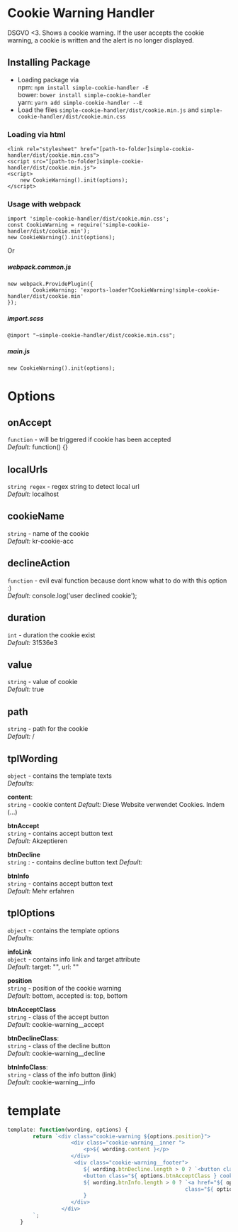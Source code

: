 # Cookie Warning Handler

DSGVO <3. Shows a cookie warning. If the user accepts the cookie warning, a cookie is written and the alert is no longer displayed.  

## Installing Package
* Loading package via  
npm: `npm install simple-cookie-handler -E`  
bower: `bower install simple-cookie-handler`  
yarn: `yarn add simple-cookie-handler --E`
* Load the files `simple-cookie-handler/dist/cookie.min.js` and `simple-cookie-handler/dist/cookie.min.css` 

### Loading via html
```
<link rel="stylesheet" href="[path-to-folder]simple-cookie-handler/dist/cookie.min.css">
<script src="[path-to-folder]simple-cookie-handler/dist/cookie.min.js">
<script>
    new CookieWarning().init(options);
</script>
```

### Usage with webpack

```
import 'simple-cookie-handler/dist/cookie.min.css';
const CookieWarning = require('simple-cookie-handler/dist/cookie.min');
new CookieWarning().init(options);
```  
Or
##### webpack.common.js
```
new webpack.ProvidePlugin({
        CookieWarning: 'exports-loader?CookieWarning!simple-cookie-handler/dist/cookie.min'
});
```
##### import.scss
```
@import "~simple-cookie-handler/dist/cookie.min.css";
```

##### main.js
```
new CookieWarning().init(options);
```



Options
======================  

**onAccept** 
 -------------------
`function` - will be triggered if cookie has been accepted  
_Default:_ function() {}

**localUrls**
 -------------------
`string regex` - regex string to detect local url  
_Default:_ localhost

**cookieName**
 -------------------
`string` - name of the cookie  
_Default:_ kr-cookie-acc
 
**declineAction**  
-------------------
`function` - evil eval function because dont know what to do with this option :)  
_Default:_ console.log('user declined cookie'); 

**duration**  
-------------------
`int` - duration the cookie exist  
_Default:_ 31536e3  
 
**value**  
-------------------
`string` - value of cookie  
_Default:_ true  
 
**path**  
-------------------
`string` - path for the cookie  
_Default:_ /  
 

**tplWording**  
-------------------
`object` - contains the template texts  
_Defaults:_  
  
**content**:   
`string` - cookie content
_Default:_  Diese Website verwendet Cookies. Indem (...)  

**btnAccept**   
`string` - contains accept button text  
_Default:_ Akzeptieren  

**btnDecline**  
`string` :  - contains decline button text
_Default:_   

**btnInfo**   
`string` - contains accept button text  
_Default:_ Mehr erfahren  
 
tplOptions
-------------------
`object` - contains the template options  
_Defaults:_

**infoLink**  
`object` - contains info link and target attribute  
_Default:_ target: "", url: ""

**position**  
`string` - position of the cookie warning  
_Default:_ bottom, accepted is: top, bottom

**btnAcceptClass**  
`string`  - class of the accept button  
_Default:_ cookie-warning__accept

**btnDeclineClass**:   
`string` - class of the decline button  
_Default:_ cookie-warning__decline

**btnInfoClass**:   
`string` - class of the info button (link)  
_Default:_ cookie-warning__info

 
**template**
======================

```javascript
template: function(wording, options) {
        return `<div class="cookie-warning ${options.position}">
                    <div class="cookie-warning__inner ">
                        <p>${ wording.content }</p>
                    </div>
                     <div class="cookie-warning__footer">
                        ${ wording.btnDecline.length > 0 ? `<button class="${ options.btnDeclineClass } cookie-warning__btn cookie-warning__button--secondary">${ wording.btnDecline }</button>` : ''}
                        <button class="${ options.btnAcceptClass } cookie-warning__btn cookie-warning__button--primary">${ wording.btnAccept }</button>
                        ${ wording.btnInfo.length > 0 ? `<a href="${ options.infoLink.url}" target="${ options.infoLink.target}" 
                                                        class="${ options.btnInfoClass } cookie-warning__btn cookie-warning__button--primary">${ wording.btnInfo }</a>` : ''
                        }
                    </div>
                 </div>
        `;
    }
```
